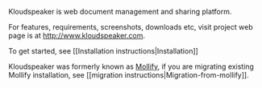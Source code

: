 Kloudspeaker is web document management and sharing platform.

For features, requirements, screenshots, downloads etc, visit project web page is at http://www.kloudspeaker.com.

To get started, see [[Installation instructions|Installation]]

Kloudspeaker was formerly known as [Mollify](https://github.com/sjarvela/mollify), if you are migrating existing Mollify installation, see [[migration instructions|Migration-from-mollify]].